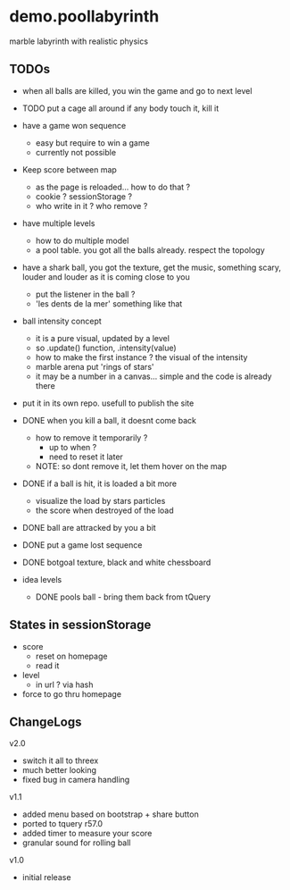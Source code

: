 demo.poollabyrinth
==================

marble labyrinth with realistic physics


## TODOs

* when all balls are killed, you win the game and go to next level
* TODO put a cage all around if any body touch it, kill it
* have a game won sequence
  * easy but require to win a game
  * currently not possible

* Keep score between map
  * as the page is reloaded... how to do that ?
  * cookie ? sessionStorage ?
  * who write in it ? who remove ?

* have multiple levels
  * how to do multiple model
  * a pool table. you got all the balls already. respect the topology

* have a shark ball, you got the texture, get the music, something 
  scary, louder and louder as it is coming close to you
  * put the listener in the ball ?
  * 'les dents de la mer' something like that

* ball intensity concept
  * it is a pure visual, updated by a level
  * so .update() function, .intensity(value)
  * how to make the first instance ? the visual of the intensity
  * marble arena put 'rings of stars'
  * it may be a number in a canvas... simple and the code is already there
* put it in its own repo. usefull to publish the site

* DONE when you kill a ball, it doesnt come back
  * how to remove it temporarily ?
    * up to when ?
    * need to reset it later
  * NOTE: so dont remove it, let them hover on the map

* DONE if a ball is hit, it is loaded a bit more
  * visualize the load by stars particles
  * the score when destroyed of the load
* DONE ball are attracked by you a bit
* DONE put a game lost sequence
* DONE botgoal texture, black and white chessboard
* idea levels
  * DONE pools ball - bring them back from tQuery

## States in sessionStorage
* score
  * reset on homepage
  * read it 
* level
  * in url ? via hash
* force to go thru homepage

## ChangeLogs

v2.0
* switch it all to threex
* much better looking
* fixed bug in camera handling

v1.1
* added menu based on bootstrap + share button
* ported to tquery r57.0
* added timer to measure your score
* granular sound for rolling ball

v1.0
* initial release
